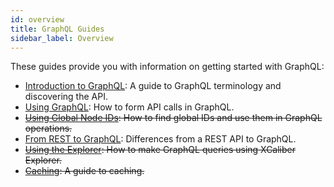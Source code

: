 ```yaml
---
id: overview
title: GraphQL Guides
sidebar_label: Overview
---
```


These guides provide you with information on getting started with GraphQL:

* [Introduction to GraphQL](guides/graphql/introduction.md): A guide to GraphQL terminology and discovering the API.
* [Using GraphQL](guides/graphql/using.md): How to form API calls in GraphQL.
* ~~[Using Global Node IDs](TODO): How to find global IDs and use them in GraphQL operations.~~
* [From REST to GraphQL](guides/graphql/from-rest.md): Differences  from a REST API to GraphQL.
* ~~[Using the Explorer](TODO): How to make GraphQL queries using XCaliber Explorer.~~
* ~~[Caching](TODO): A guide to caching.~~
